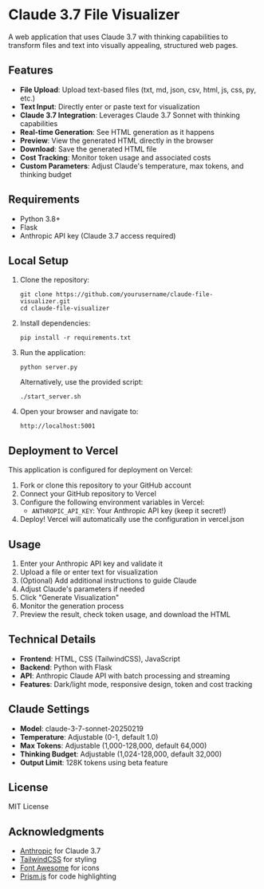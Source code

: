 # Claude 3.7 File Visualizer

A web application that uses Claude 3.7 with thinking capabilities to transform files and text into visually appealing, structured web pages.

## Features

- **File Upload**: Upload text-based files (txt, md, json, csv, html, js, css, py, etc.)
- **Text Input**: Directly enter or paste text for visualization
- **Claude 3.7 Integration**: Leverages Claude 3.7 Sonnet with thinking capabilities
- **Real-time Generation**: See HTML generation as it happens
- **Preview**: View the generated HTML directly in the browser
- **Download**: Save the generated HTML file
- **Cost Tracking**: Monitor token usage and associated costs
- **Custom Parameters**: Adjust Claude's temperature, max tokens, and thinking budget

## Requirements

- Python 3.8+
- Flask
- Anthropic API key (Claude 3.7 access required)

## Local Setup

1. Clone the repository:
   ```
   git clone https://github.com/yourusername/claude-file-visualizer.git
   cd claude-file-visualizer
   ```

2. Install dependencies:
   ```
   pip install -r requirements.txt
   ```

3. Run the application:
   ```
   python server.py
   ```
   
   Alternatively, use the provided script:
   ```
   ./start_server.sh
   ```

4. Open your browser and navigate to:
   ```
   http://localhost:5001
   ```

## Deployment to Vercel

This application is configured for deployment on Vercel:

1. Fork or clone this repository to your GitHub account
2. Connect your GitHub repository to Vercel
3. Configure the following environment variables in Vercel:
   - `ANTHROPIC_API_KEY`: Your Anthropic API key (keep it secret!)
4. Deploy! Vercel will automatically use the configuration in vercel.json

## Usage

1. Enter your Anthropic API key and validate it
2. Upload a file or enter text for visualization
3. (Optional) Add additional instructions to guide Claude
4. Adjust Claude's parameters if needed
5. Click "Generate Visualization"
6. Monitor the generation process
7. Preview the result, check token usage, and download the HTML

## Technical Details

- **Frontend**: HTML, CSS (TailwindCSS), JavaScript
- **Backend**: Python with Flask
- **API**: Anthropic Claude API with batch processing and streaming
- **Features**: Dark/light mode, responsive design, token and cost tracking

## Claude Settings

- **Model**: claude-3-7-sonnet-20250219
- **Temperature**: Adjustable (0-1, default 1.0)
- **Max Tokens**: Adjustable (1,000-128,000, default 64,000)
- **Thinking Budget**: Adjustable (1,024-128,000, default 32,000)
- **Output Limit**: 128K tokens using beta feature

## License

MIT License

## Acknowledgments

- [Anthropic](https://www.anthropic.com/) for Claude 3.7
- [TailwindCSS](https://tailwindcss.com/) for styling
- [Font Awesome](https://fontawesome.com/) for icons
- [Prism.js](https://prismjs.com/) for code highlighting 
